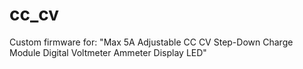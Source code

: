# cc_cv
Custom firmware for: "Max 5A Adjustable CC CV Step-Down Charge Module Digital Voltmeter Ammeter Display LED"
